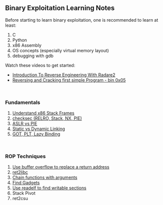 ## Binary Exploitation Learning Notes
Before starting to learn binary exploitation, one is recommended to learn at least:
1. C
2. Python
3. x86 Assembly
4. OS concepts (especially virtual memory layout)
5. debugging with gdb

Watch these videos to get started:
* [Introduction To Reverse Engineering With Radare2](https://www.youtube.com/watch?v=LAkYW5ixvhg&t=669s)
* [Reversing and Cracking first simple Program - bin 0x05](https://www.youtube.com/watch?v=VroEiMOJPm8)

<br>

### Fundamentals
1. [Understand x86 Stack Frames](https://github.com/aesophor/pwnnn/tree/master/labs/lab00-x86-stack-frame-tracing)
2. [checksec (RELRO, Stack, NX, PIE)](https://github.com/aesophor/pwnnn/tree/master/rop-emporium/1-split)
3. [ASLR vs PIE](https://github.com/aesophor/pwnnn/tree/master/rop-emporium/1-split)
4. [Static vs Dynamic Linking](https://github.com/aesophor/pwnnn/tree/master/rop-emporium/2-callme)
5. [GOT, PLT, Lazy Binding](https://github.com/aesophor/pwnnn/tree/master/rop-emporium/2-callme)

<br>

### ROP Techniques
1. [Use buffer overflow to replace a return address](https://github.com/aesophor/pwnnn/tree/master/rop-emporium/0-ret2win)
1. [ret2libc](https://github.com/aesophor/pwnnn/blob/master/picoctf-2018/got-2-learn-libc/exploit.py)
2. [Chain functions with arguments](https://github.com/aesophor/pwnnn/tree/master/rop-emporium/2-callme#结论)
3. [Find Gadgets](https://github.com/aesophor/pwnnn/tree/master/rop-emporium/3-write4#rop-gadgets)
4. [Use readelf to find writable sections](https://github.com/aesophor/pwnnn/tree/master/rop-emporium/3-write4#pwn)
5. Stack Pivot
6. ret2csu
